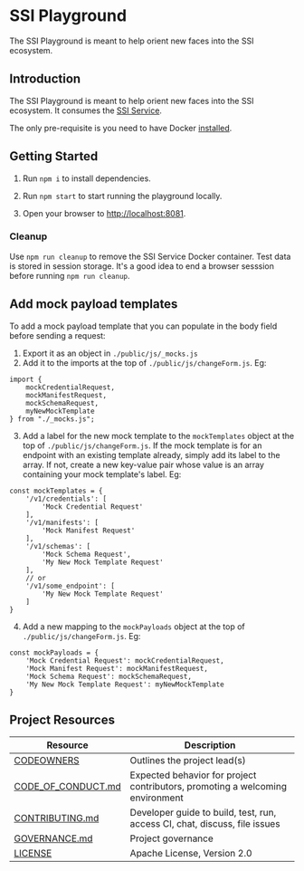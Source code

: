 # SSI Playground

The SSI Playground is meant to help orient new faces into the SSI ecosystem. 

## Introduction

The SSI Playground is meant to help orient new faces into the SSI ecosystem. It consumes the [SSI Service](https://github.com/TBD54566975/ssi-service). 

The only pre-requisite is you need to have Docker [installed](https://docs.docker.com/get-docker/).

## Getting Started
1. Run `npm i` to install dependencies.

2. Run `npm start` to start running the playground locally. 

3. Open your browser to [http://localhost:8081](http://localhost:8081).

### Cleanup 
Use `npm run cleanup` to remove the SSI Service Docker container. Test data is stored in session storage. It's a good idea to end a browser sesssion before running `npm run cleanup`.

## Add mock payload templates

To add a mock payload template that you can populate in the body field before sending a request:
1. Export it as an object in `./public/js/_mocks.js`
2. Add it to the imports at the top of `./public/js/changeForm.js`. Eg:
```
import {
    mockCredentialRequest,
    mockManifestRequest,
    mockSchemaRequest,
    myNewMockTemplate
} from "./_mocks.js";
```
3. Add a label for the new mock template to the `mockTemplates` object at the top of `./public/js/changeForm.js`. If the mock template is for an endpoint with an existing template already, simply add its label to the array. If not, create a new key-value pair whose value is an array containing your mock template's label. Eg:
```
const mockTemplates = {
    '/v1/credentials': [
        'Mock Credential Request'
    ],
    '/v1/manifests': [
        'Mock Manifest Request'
    ],
    '/v1/schemas': [
        'Mock Schema Request',
        'My New Mock Template Request'
    ],
    // or
    '/v1/some_endpoint': [
        'My New Mock Template Request'
    ]
}
```
4. Add a new mapping to the `mockPayloads` object at the top of `./public/js/changeForm.js`. Eg:
```
const mockPayloads = {
    'Mock Credential Request': mockCredentialRequest,
    'Mock Manifest Request': mockManifestRequest,
    'Mock Schema Request': mockSchemaRequest,
    'My New Mock Template Request': myNewMockTemplate
}
```


## Project Resources

| Resource                                   | Description                                                                    |
| ------------------------------------------ | ------------------------------------------------------------------------------ |
| [CODEOWNERS](./CODEOWNERS)                 | Outlines the project lead(s)                                                   |
| [CODE_OF_CONDUCT.md](./CODE_OF_CONDUCT.md) | Expected behavior for project contributors, promoting a welcoming environment |
| [CONTRIBUTING.md](./CONTRIBUTING.md)       | Developer guide to build, test, run, access CI, chat, discuss, file issues     |
| [GOVERNANCE.md](./GOVERNANCE.md)           | Project governance                                                             |
| [LICENSE](./LICENSE)                       | Apache License, Version 2.0                                                    |